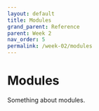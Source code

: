 ```yaml
---
layout: default
title: Modules
grand_parent: Reference
parent: Week 2
nav_order: 5
permalink: /week-02/modules
---
```



# Modules
Something about modules.
